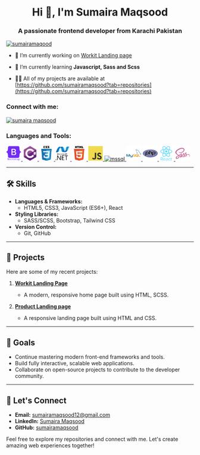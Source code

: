 <h1 align="center">Hi 👋, I'm Sumaira Maqsood</h1>
<h3 align="center">A passionate frontend developer from Karachi Pakistan</h3>



<p align="left"> <a href="https://github.com/ryo-ma/github-profile-trophy"><img src="https://github-profile-trophy.vercel.app/?username=sumairamaqood" alt="sumairamaqood" /></a> </p>

- 🔭 I’m currently working on [Workit Landing page](https://workit-landing-page-2yvyrfz2x-sumaira-s-projects.vercel.app/)

- 🌱 I’m currently learning **Javascript, Sass and Scss**

- 👨‍💻 All of my projects are available at [https://github.com/sumairamaqsood?tab=repositories](https://github.com/sumairamaqsood?tab=repositories)



<h3 align="left">Connect with me:</h3>
<p align="left">
<a href="https://linkedin.com/in/sumaira maqsood" target="blank"><img align="center" src="https://raw.githubusercontent.com/rahuldkjain/github-profile-readme-generator/master/src/images/icons/Social/linked-in-alt.svg" alt="sumaira maqsood" height="30" width="40" /></a>
</p>

<h3 align="left">Languages and Tools:</h3>
<p align="left"> <a href="https://getbootstrap.com" target="_blank" rel="noreferrer"> <img src="https://raw.githubusercontent.com/devicons/devicon/master/icons/bootstrap/bootstrap-plain-wordmark.svg" alt="bootstrap" width="40" height="40"/> </a> <a href="https://www.w3schools.com/cs/" target="_blank" rel="noreferrer"> <img src="https://raw.githubusercontent.com/devicons/devicon/master/icons/csharp/csharp-original.svg" alt="csharp" width="40" height="40"/> </a> <a href="https://www.w3schools.com/css/" target="_blank" rel="noreferrer"> <img src="https://raw.githubusercontent.com/devicons/devicon/master/icons/css3/css3-original-wordmark.svg" alt="css3" width="40" height="40"/> </a> <a href="https://dotnet.microsoft.com/" target="_blank" rel="noreferrer"> <img src="https://raw.githubusercontent.com/devicons/devicon/master/icons/dot-net/dot-net-original-wordmark.svg" alt="dotnet" width="40" height="40"/> </a> <a href="https://www.w3.org/html/" target="_blank" rel="noreferrer"> <img src="https://raw.githubusercontent.com/devicons/devicon/master/icons/html5/html5-original-wordmark.svg" alt="html5" width="40" height="40"/> </a> <a href="https://developer.mozilla.org/en-US/docs/Web/JavaScript" target="_blank" rel="noreferrer"> <img src="https://raw.githubusercontent.com/devicons/devicon/master/icons/javascript/javascript-original.svg" alt="javascript" width="40" height="40"/> </a> <a href="https://www.microsoft.com/en-us/sql-server" target="_blank" rel="noreferrer"> <img src="https://www.svgrepo.com/show/303229/microsoft-sql-server-logo.svg" alt="mssql" width="40" height="40"/> </a> <a href="https://www.mysql.com/" target="_blank" rel="noreferrer"> <img src="https://raw.githubusercontent.com/devicons/devicon/master/icons/mysql/mysql-original-wordmark.svg" alt="mysql" width="40" height="40"/> </a> <a href="https://www.php.net" target="_blank" rel="noreferrer"> <img src="https://raw.githubusercontent.com/devicons/devicon/master/icons/php/php-original.svg" alt="php" width="40" height="40"/> </a> <a href="https://reactjs.org/" target="_blank" rel="noreferrer"> <img src="https://raw.githubusercontent.com/devicons/devicon/master/icons/react/react-original-wordmark.svg" alt="react" width="40" height="40"/> </a> <a href="https://sass-lang.com" target="_blank" rel="noreferrer"> <img src="https://raw.githubusercontent.com/devicons/devicon/master/icons/sass/sass-original.svg" alt="sass" width="40" height="40"/> </a> </p>


____


## 🛠 Skills

- **Languages & Frameworks:**
  - HTML5, CSS3, JavaScript (ES6+), React
- **Styling Libraries:**
  - SASS/SCSS, Bootstrap, Tailwind CSS
- **Version Control:**
  - Git, GitHub

---

## 🌟 Projects

Here are some of my recent projects:

1. **[Workit Landing Page](https://workit-landing-page-2yvyrfz2x-sumaira-s-projects.vercel.app/)**
   - A modern, responsive home page built using HTML, SCSS.

2. **[Product Landing page](https://product-landing-page-kappa-one.vercel.app/)**
   - A responsive landing page built using HTML and  CSS.

---

## 🚀 Goals

- Continue mastering modern front-end frameworks and tools.
- Build fully interactive, scalable web applications.
- Collaborate on open-source projects to contribute to the developer community.

---

## 💬 Let's Connect

- **Email:** sumairamaqsood12@gmail.com
- **LinkedIn:** [Sumaira Maqsood](https://www.linkedin.com/in/sumaira-m-a23a72196/)
- **GitHub:** [sumairamaqsood](https://github.com/sumairamaqsood)

Feel free to explore my repositories and connect with me. Let's create amazing web experiences together!
